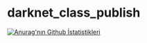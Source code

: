 # darknet_class_publish

[![Anurag'nın Github İstatistikleri](https://github-readme-stats.vercel.app/api?username=gurselturkeri)](https://github.com/anuraghazra/github-readme-stats)
